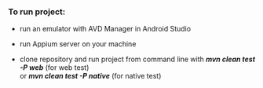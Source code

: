 ### To run project:
+ run an emulator with AVD Manager in Android Studio
  
+ run Appium server on your machine
  
+ clone repository and run project from command line with
  ***mvn clean test -P web*** (for web test)\
  or ***mvn clean test -P native***
  (for native test)